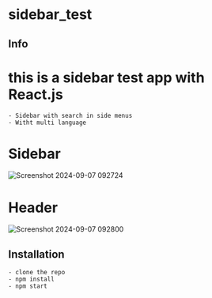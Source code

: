 # sidebar_test

## Info
# this is a sidebar test app with React.js

    - Sidebar with search in side menus
    - Witht multi language
    

# Sidebar

![Screenshot 2024-09-07 092724](https://github.com/user-attachments/assets/5e09664c-6ff3-4f74-a454-7f4a42cbe886)



# Header

![Screenshot 2024-09-07 092800](https://github.com/user-attachments/assets/5a6bbb76-033a-4e52-bb9a-d114cfc905e4)






## Installation 
    - clone the repo
    - npm install
    - npm start
